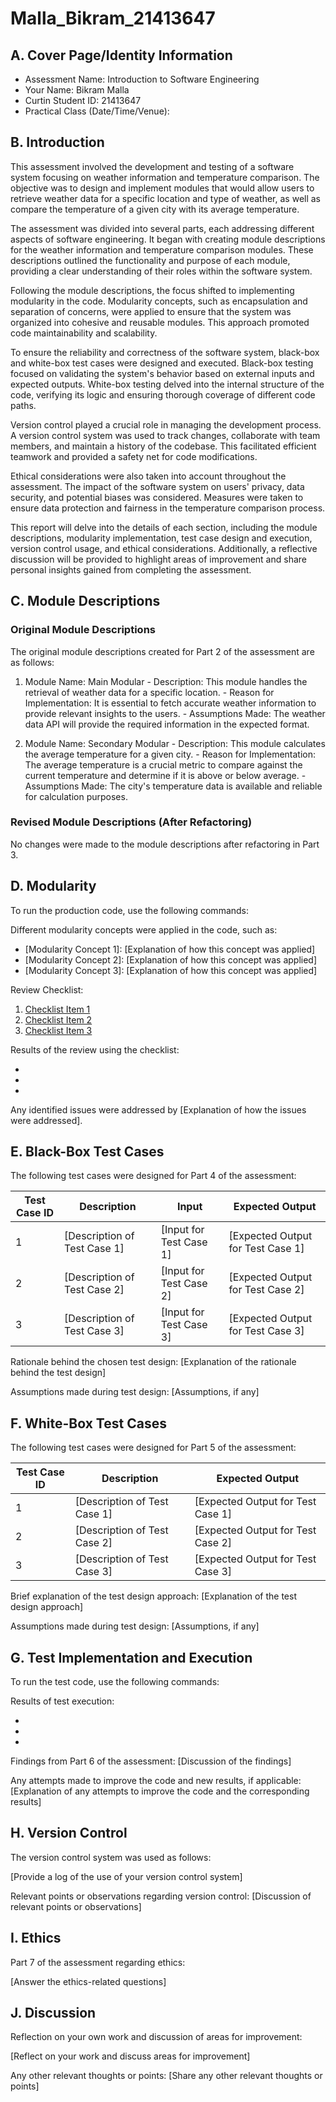 # Malla_Bikram_21413647

## A. Cover Page/Identity Information

- Assessment Name: Introduction to Software Engineering
- Your Name: Bikram Malla
- Curtin Student ID: 21413647
- Practical Class (Date/Time/Venue):

## B. Introduction
This assessment involved the development and testing of a software system focusing on weather information and temperature comparison. The objective was to design and implement modules that would allow users to retrieve weather data for a specific location and type of weather, as well as compare the temperature of a given city with its average temperature.

The assessment was divided into several parts, each addressing different aspects of software engineering. It began with creating module descriptions for the weather information and temperature comparison modules. These descriptions outlined the functionality and purpose of each module, providing a clear understanding of their roles within the software system.

Following the module descriptions, the focus shifted to implementing modularity in the code. Modularity concepts, such as encapsulation and separation of concerns, were applied to ensure that the system was organized into cohesive and reusable modules. This approach promoted code maintainability and scalability.

To ensure the reliability and correctness of the software system, black-box and white-box test cases were designed and executed. Black-box testing focused on validating the system's behavior based on external inputs and expected outputs. White-box testing delved into the internal structure of the code, verifying its logic and ensuring thorough coverage of different code paths.

Version control played a crucial role in managing the development process. A version control system was used to track changes, collaborate with team members, and maintain a history of the codebase. This facilitated efficient teamwork and provided a safety net for code modifications.

Ethical considerations were also taken into account throughout the assessment. The impact of the software system on users' privacy, data security, and potential biases was considered. Measures were taken to ensure data protection and fairness in the temperature comparison process.

This report will delve into the details of each section, including the module descriptions, modularity implementation, test case design and execution, version control usage, and ethical considerations. Additionally, a reflective discussion will be provided to highlight areas of improvement and share personal insights gained from completing the assessment.

## C. Module Descriptions

### Original Module Descriptions
The original module descriptions created for Part 2 of the assessment are as follows:

1. Module Name: Main Modular
        - Description: This module handles the retrieval of weather data for a specific location.
        - Reason for Implementation: It is essential to fetch accurate weather information to provide relevant insights to the users.
        - Assumptions Made: The weather data API will provide the required information in the expected format.

2. Module Name: Secondary Modular
        - Description: This module calculates the average temperature for a given city.
        - Reason for Implementation: The average temperature is a crucial metric to compare against the current temperature and determine if it is above or below average.
        - Assumptions Made: The city's temperature data is available and reliable for calculation purposes.

### Revised Module Descriptions (After Refactoring)

No changes were made to the module descriptions after refactoring in Part 3.

## D. Modularity

To run the production code, use the following commands:


Different modularity concepts were applied in the code, such as:

- [Modularity Concept 1]: [Explanation of how this concept was applied]
- [Modularity Concept 2]: [Explanation of how this concept was applied]
- [Modularity Concept 3]: [Explanation of how this concept was applied]

Review Checklist:

1. [Checklist Item 1]
2. [Checklist Item 2]
3. [Checklist Item 3]

Results of the review using the checklist:

- [Checklist Item 1]: [Result]
- [Checklist Item 2]: [Result]
- [Checklist Item 3]: [Result]

Any identified issues were addressed by [Explanation of how the issues were addressed].

## E. Black-Box Test Cases

The following test cases were designed for Part 4 of the assessment:

| Test Case ID | Description | Input | Expected Output |
|--------------|-------------|-------|-----------------|
| 1            | [Description of Test Case 1] | [Input for Test Case 1] | [Expected Output for Test Case 1] |
| 2            | [Description of Test Case 2] | [Input for Test Case 2] | [Expected Output for Test Case 2] |
| 3            | [Description of Test Case 3] | [Input for Test Case 3] | [Expected Output for Test Case 3] |

Rationale behind the chosen test design: [Explanation of the rationale behind the test design]

Assumptions made during test design: [Assumptions, if any]

## F. White-Box Test Cases

The following test cases were designed for Part 5 of the assessment:

| Test Case ID | Description | Expected Output |
|--------------|-------------|-----------------|
| 1            | [Description of Test Case 1] | [Expected Output for Test Case 1] |
| 2            | [Description of Test Case 2] | [Expected Output for Test Case 2] |
| 3            | [Description of Test Case 3] | [Expected Output for Test Case 3] |

Brief explanation of the test design approach: [Explanation of the test design approach]

Assumptions made during test design: [Assumptions, if any]

## G. Test Implementation and Execution

To run the test code, use the following commands:


Results of test execution:

- [Test Case ID 1]: [Result]
- [Test Case ID 2]: [Result]
- [Test Case ID 3]: [Result]

Findings from Part 6 of the assessment: [Discussion of the findings]

Any attempts made to improve the code and new results, if applicable: [Explanation of any attempts to improve the code and the corresponding results]

## H. Version Control

The version control system was used as follows:

[Provide a log of the use of your version control system]

Relevant points or observations regarding version control: [Discussion of relevant points or observations]

## I. Ethics

Part 7 of the assessment regarding ethics:

[Answer the ethics-related questions]

## J. Discussion

Reflection on your own work and discussion of areas for improvement:

[Reflect on your work and discuss areas for improvement]

Any other relevant thoughts or points: [Share any other relevant thoughts or points]
